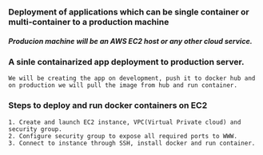 ### Deployment of applications which can be single container or multi-container to a production machine

##### Producion machine will be an AWS EC2 host or any other cloud service.

### A sinle containarized app deployment to production server.

    We will be creating the app on development, push it to docker hub and on production we will pull the image from hub and run container.


### Steps to deploy and run docker containers on EC2

    1. Create and launch EC2 instance, VPC(Virtual Private cloud) and security group.
    2. Configure security group to expose all required ports to WWW.
    3. Connect to instance through SSH, install docker and run container.

